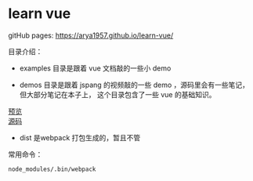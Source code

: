 # learn vue

gitHub pages:
https://arya1957.github.io/learn-vue/ 

目录介绍： 
- examples 目录是跟着 vue 文档敲的一些小 demo  <br>

- demos 目录是跟着 jspang 的视频敲的一些 demo ，源码里会有一些笔记，但大部分笔记在本子上，
这个目录包含了一些 vue 的基础知识。 <br>

[预览](https://arya1957.github.io/learn-vue/demos/) <br>
[源码](https://github.com/Arya1957/learn-vue/tree/master/demos/primary) <br>
- dist 是webpack 打包生成的，暂且不管


常用命令：

`node_modules/.bin/webpack`

